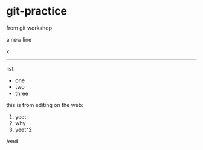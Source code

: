 # git-practice
from git workshop

a new line

x

-----------

list:

- one
- two
- three


this is from editing on the web:
1. yeet
2. why
3. yeet^2

/end
